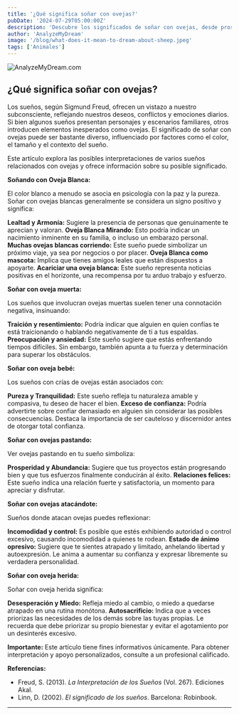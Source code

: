 ```yaml
---
title: '¿Qué significa soñar con ovejas?'
pubDate: '2024-07-29T05:00:00Z'
description: 'Descubre los significados de soñar con ovejas, desde prosperidad y seguridad hasta traición y miedo.'
author: 'AnalyzeMyDream'
image: '/blog/what-does-it-mean-to-dream-about-sheep.jpeg'
tags: ['Animales']
---
```


![AnalyzeMyDream.com](/blog/what-does-it-mean-to-dream-about-sheep.jpeg)

## ¿Qué significa soñar con ovejas?

Los sueños, según Sigmund Freud, ofrecen un vistazo a nuestro subconsciente, reflejando nuestros deseos, conflictos y emociones diarios. Si bien algunos sueños presentan personajes y escenarios familiares, otros introducen elementos inesperados como ovejas. El significado de soñar con ovejas puede ser bastante diverso, influenciado por factores como el color, el tamaño y el contexto del sueño.

Este artículo explora las posibles interpretaciones de varios sueños relacionados con ovejas y ofrece información sobre su posible significado.

**Soñando con Oveja Blanca:**

El color blanco a menudo se asocia en psicología con la paz y la pureza. Soñar con ovejas blancas generalmente se considera un signo positivo y significa:

**Lealtad y Armonía:** Sugiere la presencia de personas que genuinamente te aprecian y valoran.
**Oveja Blanca Mirando:** Esto podría indicar un nacimiento inminente en su familia, o incluso un embarazo personal. 
**Muchas ovejas blancas corriendo:** Este sueño puede simbolizar un próximo viaje, ya sea por negocios o por placer. 
**Oveja Blanca como mascota:** Implica que tienes amigos leales que están dispuestos a apoyarte.
**Acariciar una oveja blanca:** Este sueño representa noticias positivas en el horizonte, una recompensa por tu arduo trabajo y esfuerzo.

**Soñar con oveja muerta:**

Los sueños que involucran ovejas muertas suelen tener una connotación negativa, insinuando:

**Traición y resentimiento:** Podría indicar que alguien en quien confías te está traicionando o hablando negativamente de ti a tus espaldas.
**Preocupación y ansiedad:** Este sueño sugiere que estás enfrentando tiempos difíciles. Sin embargo, también apunta a tu fuerza y ​​determinación para superar los obstáculos.

**Soñar con oveja bebé:**

Los sueños con crías de ovejas están asociados con:

**Pureza y Tranquilidad:** Este sueño refleja tu naturaleza amable y compasiva, tu deseo de hacer el bien.
**Exceso de confianza:** Podría advertirte sobre confiar demasiado en alguien sin considerar las posibles consecuencias. Destaca la importancia de ser cauteloso y discernidor antes de otorgar total confianza.

**Soñar con ovejas pastando:**

Ver ovejas pastando en tu sueño simboliza:

**Prosperidad y Abundancia:** Sugiere que tus proyectos están progresando bien y que tus esfuerzos finalmente conducirán al éxito.
**Relaciones felices:** Este sueño indica una relación fuerte y satisfactoria, un momento para apreciar y disfrutar.

**Soñar con ovejas atacándote:**

Sueños donde atacan ovejas puedes reflexionar:

**Incomodidad y control:** Es posible que estés exhibiendo autoridad o control excesivo, causando incomodidad a quienes te rodean.
**Estado de ánimo opresivo:** Sugiere que te sientes atrapado y limitado, anhelando libertad y autoexpresión. Le anima a aumentar su confianza y expresar libremente su verdadera personalidad.

**Soñar con oveja herida:**

Soñar con oveja herida significa:

**Desesperación y Miedo:** Refleja miedo al cambio, o miedo a quedarse atrapado en una rutina monótona.
**Autosacrificio:** Indica que a veces priorizas las necesidades de los demás sobre las tuyas propias. Le recuerda que debe priorizar su propio bienestar y evitar el agotamiento por un desinterés excesivo.

**Importante:** Este artículo tiene fines informativos únicamente. Para obtener interpretación y apoyo personalizados, consulte a un profesional calificado.

**Referencias:**

* Freud, S. (2013). *La Interpretación de los Sueños* (Vol. 267). Ediciones Akal. 
* Linn, D. (2002). *El significado de los sueños*. Barcelona: Robinbook.

---